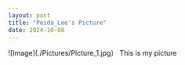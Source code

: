 ```yaml
---
layout: post
title: "Peida_Lee's Picture"
date: 2024-10-08
---
```


  ![Image](./Pictures/Picture_1.jpg）
    This is my picture

